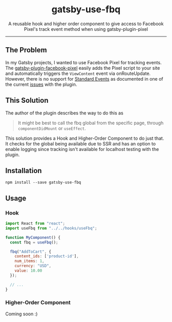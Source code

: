 <div align="center">
<h1>gatsby-use-fbq</h1>

<p>A reusable hook and higher order component to give access to Facebook Pixel's track event method when using gatsby-plugin-pixel</p>

</div>

<hr />

## The Problem

In my Gatsby projects, I wanted to use Facebook Pixel for tracking events. The [gatsby-plugin-facebook-pixel](https://github.com/gabefromutah/gatsby-plugin-facebook-pixel) easily adds the Pixel script to your site and automatically triggers the `ViewContent` event via onRouteUpdate. However, there is no support for [Standard Events](https://developers.facebook.com/docs/facebook-pixel/reference) as documented in one of the current [issues](https://github.com/gabefromutah/gatsby-plugin-facebook-pixel/issues/4) with the plugin.

## This Solution

The author of the plugin describes the way to do this as

> It might be best to call the fbq global from the specific page, through `componentDidMount` or `useEffect`.

This solution provides a Hook and Higher-Order Component to do just that. It checks for the global being available due to SSR and has an option to enable logging since tracking isn't available for localhost testing with the plugin.

## Installation

`npm install --save gatsby-use-fbq`

## Usage

### Hook

```javascript
import React from "react";
import useFbq from "../../hooks/useFbq";

function MyComponent() {
  const fbq = useFbq();

  fbq("AddToCart", {
    content_ids: ['product-id'],
    num_items: 1,
    currency: "USD",
    value: 10.00
  });

  // ...
}
```

### Higher-Order Component

Coming soon :)
